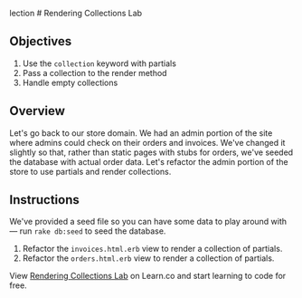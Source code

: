 lection # Rendering Collections Lab

## Objectives

 1. Use the `collection` keyword with partials
 2. Pass a collection to the render method 
 3. Handle empty collections

## Overview

Let's go back to our store domain.  We had an admin portion of the site where admins could check on their orders and invoices. We've changed it slightly so that, rather than static pages with stubs for orders, we've seeded the database with actual order data. Let's refactor the admin portion of the store to use partials and render collections.

## Instructions

We've provided a seed file so you can have some data to play around with –– run `rake db:seed` to seed the database.

1. Refactor the `invoices.html.erb` view to render a collection of partials.
2. Refactor the `orders.html.erb` view to render a collection of partials.

<p data-visibility='hidden'>View <a href='https://learn.co/lessons/rendering-collections-lab' title='Rendering Collections Lab'>Rendering Collections Lab</a> on Learn.co and start learning to code for free.</p>
